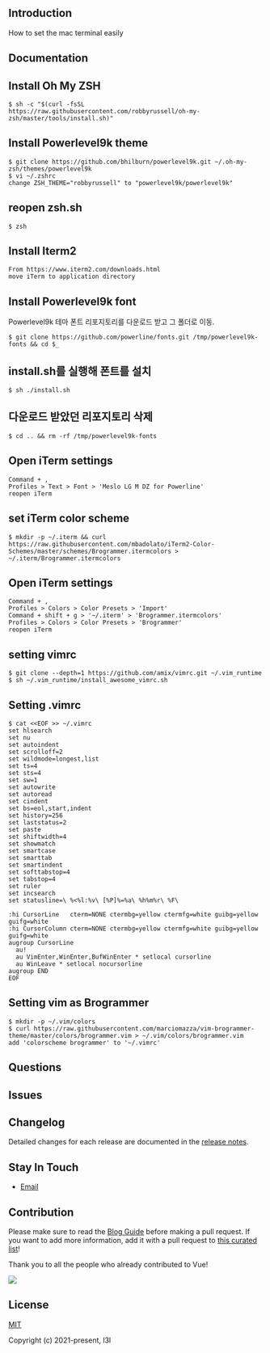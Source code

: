 ## Introduction
How to set the mac terminal easily

## Documentation



## Install Oh My ZSH
`$ sh -c "$(curl -fsSL https://raw.githubusercontent.com/robbyrussell/oh-my-zsh/master/tools/install.sh)"`

## Install Powerlevel9k theme
```
$ git clone https://github.com/bhilburn/powerlevel9k.git ~/.oh-my-zsh/themes/powerlevel9k
$ vi ~/.zshrc
change ZSH_THEME="robbyrussell" to "powerlevel9k/powerlevel9k"
```

## reopen zsh.sh
```
$ zsh
```

## Install Iterm2
```
From https://www.iterm2.com/downloads.html
move iTerm to application directory
```

## Install Powerlevel9k font
Powerlevel9k 테마 폰트 리포지토리를 다운로드 받고 그 폴더로 이동.
```
$ git clone https://github.com/powerline/fonts.git /tmp/powerlevel9k-fonts && cd $_
```

## install.sh를 실행해 폰트를 설치
```
$ sh ./install.sh
```

## 다운로드 받았던 리포지토리 삭제
```
$ cd .. && rm -rf /tmp/powerlevel9k-fonts
```

## Open iTerm settings
```
Command + ,
Profiles > Text > Font > 'Meslo LG M DZ for Powerline'
reopen iTerm
```

## set iTerm color scheme
```
$ mkdir -p ~/.iterm && curl https://raw.githubusercontent.com/mbadolato/iTerm2-Color-Schemes/master/schemes/Brogrammer.itermcolors > ~/.iterm/Brogrammer.itermcolors
```

## Open iTerm settings
```
Command + ,
Profiles > Colors > Color Presets > 'Import'
Command + shift + g > '~/.iterm' > 'Brogrammer.itermcolors'
Profiles > Colors > Color Presets > 'Brogrammer'
reopen iTerm
```

## setting vimrc
```
$ git clone --depth=1 https://github.com/amix/vimrc.git ~/.vim_runtime
$ sh ~/.vim_runtime/install_awesome_vimrc.sh
```

## Setting .vimrc
```
$ cat <<EOF >> ~/.vimrc
set hlsearch
set nu
set autoindent
set scrolloff=2
set wildmode=longest,list
set ts=4
set sts=4
set sw=1
set autowrite
set autoread
set cindent
set bs=eol,start,indent
set history=256
set laststatus=2
set paste
set shiftwidth=4
set showmatch
set smartcase
set smarttab
set smartindent
set softtabstop=4
set tabstop=4
set ruler
set incsearch
set statusline=\ %<%l:%v\ [%P]%=%a\ %h%m%r\ %F\

:hi CursorLine   cterm=NONE ctermbg=yellow ctermfg=white guibg=yellow guifg=white
:hi CursorColumn cterm=NONE ctermbg=yellow ctermfg=white guibg=yellow guifg=white
augroup CursorLine
  au!
  au VimEnter,WinEnter,BufWinEnter * setlocal cursorline
  au WinLeave * setlocal nocursorline
augroup END
EOF
```

## Setting vim as Brogrammer
```
$ mkdir -p ~/.vim/colors
$ curl https://raw.githubusercontent.com/marciomazza/vim-brogrammer-theme/master/colors/brogrammer.vim > ~/.vim/colors/brogrammer.vim
add 'colorscheme brogrammer' to '~/.vimrc'
```



## Questions


## Issues


## Changelog

Detailed changes for each release are documented in the [release notes](https://github.com/l3l/github/releases).

## Stay In Touch

- [Email]()

## Contribution

Please make sure to read the [Blog Guide](https://blog.pigno.se/post/184576332493/완벽한-mac-작업환경-세팅하기-vim-zsh-tmux-iterm) before making a pull request. If you want to add more information, add it with a pull request to [this curated list](https://github.com/l3l/github.git)!

Thank you to all the people who already contributed to Vue!

<a href="https://github.com/vuejs/vue/graphs/contributors"><img src="https://opencollective.com/vuejs/contributors.svg?width=890" /></a>


## License

[MIT](https://opensource.org/licenses/MIT)

Copyright (c) 2021-present, l3l
